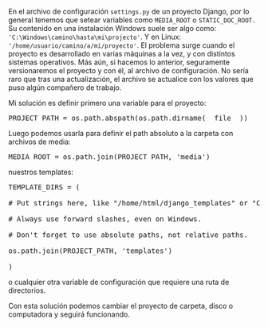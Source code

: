 <html><body><p>En el archivo de configuración <code>settings.py</code> de un proyecto Django, por lo general tenemos que setear variables como <code>MEDIA_ROOT</code> o <code>STATIC_DOC_ROOT.</code> Su contenido en una instalación Windows suele ser algo como: <code>'C:\Windows\camino\hasta\mi\projecto'</code>. Y en Linux:<code> '/home/usuario/camino/a/mi/proyecto'</code>. El problema surge cuando el proyecto es desarrollado en varias máquinas a la vez, y con distintos sistemas operativos. Más aún, si hacemos lo anterior, seguramente versionaremos el proyecto y con él, al archivo de configuración. No sería raro que tras una actualización, el archivo se actualice con los valores que puso algún compañero de trabajo.



Mi solución es definir primero una variable para el proyecto:

</p><pre>PROJECT_PATH = os.path.abspath(os.path.dirname(__file__))</pre>

Luego podemos usarla para definir el path absoluto a la carpeta con archivos de media:

<pre>MEDIA_ROOT = os.path.join(PROJECT_PATH, 'media')</pre>

nuestros templates:

<pre>TEMPLATE_DIRS = (

# Put strings here, like "/home/html/django_templates" or "C:/www/django/templates".

# Always use forward slashes, even on Windows.

# Don't forget to use absolute paths, not relative paths.

os.path.join(PROJECT_PATH, 'templates')

)</pre>

o cualquier otra variable de configuración que requiere una ruta de directorios.



Con esta solución podemos cambiar el proyecto de carpeta, disco o computadora y seguirá funcionando.</body></html>